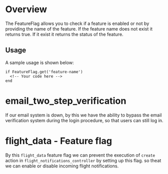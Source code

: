 # Overview
The FeatureFlag allows you to check if a feature is enabled or not by providing the name of the feature. If the feature name does not exist it returns true. If it exist it returns the status of the feature.

## Usage
A sample usage is shown below:

```
if FeatureFlag.get('feature-name')
  <!-- Your code here -->
end
```
# email_two_step_verification
If our email system is down, by this we have the ability to bypass the email verification system during the login procedure, so that users can still log in. 

# flight_data - Feature flag
 By this `flight_data` feature flag we can prevent the execution of `create` action in `flight_notifications_controller` by setting up this flag. so theat we can enable or disable incoming flight notifications.